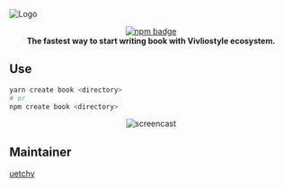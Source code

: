 ![Logo](https://raw.githubusercontent.com/vivliostyle/create-book/master/assets/cover.jpg)

<div align="center"><a href="https://npmjs.com/package/create-book"><img src="https://flat.badgen.net/npm/v/create-book" alt="npm badge" /></a><br/>
  <b>The fastest way to start writing book with Vivliostyle ecosystem.</b></div>

## Use

```bash
yarn create book <directory>
# or
npm create book <directory>
```

<div align="center"><img src="https://raw.githubusercontent.com/vivliostyle/create-book/master/assets/screencast.gif" alt="screencast" /></div>

## Maintainer

[uetchy](https://github.com/uetchy)
